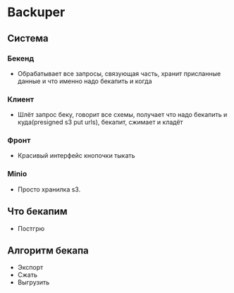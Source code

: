 # Backuper

## Система
### Бекенд
- Обрабатывает все запросы, связующая часть, хранит присланные данные и что именно надо бекапить и когда

### Клиент
- Шлёт запрос беку, говорит все схемы, получает что надо бекапить и куда(presigned s3 put urls), бекапит, сжимает и кладёт

### Фронт
- Красивый интерфейс кнопочки тыкать

### Minio
- Просто хранилка s3.

## Что бекапим
- Постгрю

## Алгоритм бекапа
- Экспорт
- Сжать
- Выгрузить